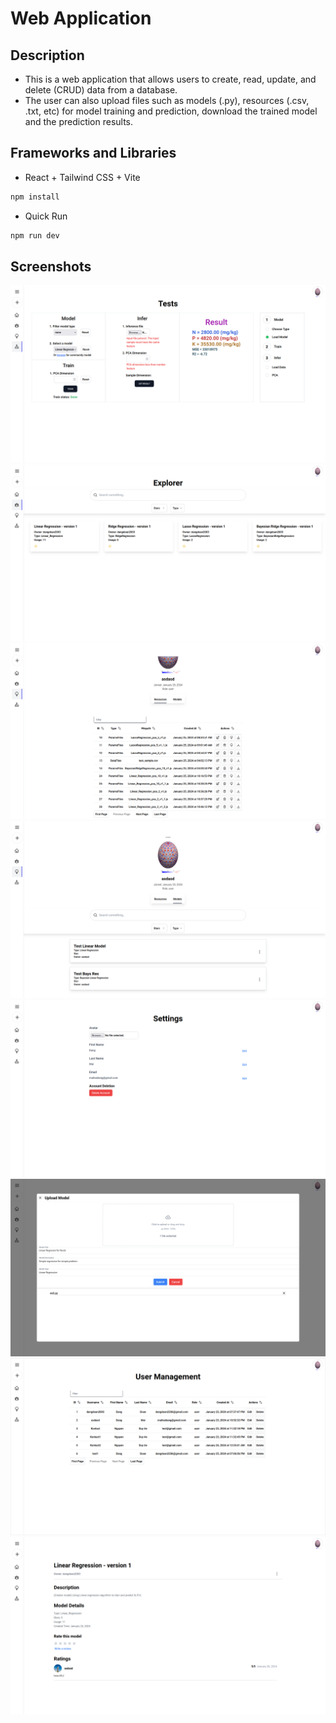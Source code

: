 # Web Application

## Description

- This is a web application that allows users to create, read, update, and delete (CRUD) data from a database. 
- The user can also upload files such as models (.py), resources (.csv, .txt, etc) for model training and prediction, download the trained model and the prediction results.

## Frameworks and Libraries

- React + Tailwind CSS + Vite

```bash
npm install
```

- Quick Run

```bash
npm run dev
```

## Screenshots

![test](./screenshots/test.png)
![explorer](./screenshots/explorer.png)
![resource](./screenshots/resource.png)
![model-man](./screenshots/model-man.png)
![settings](./screenshots/settings.png)
![upload-model](./screenshots/upload-model.png)
![user-management](./screenshots/user-man.png)
![model-details](./screenshots/model-details.png)